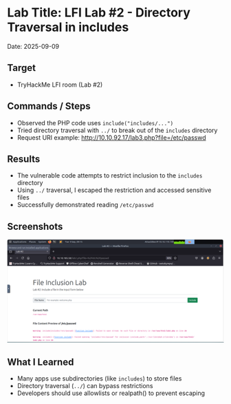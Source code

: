﻿# Lab Title: LFI Lab #2 - Directory Traversal in includes
Date: 2025-09-09

## Target
- TryHackMe LFI room (Lab #2)

## Commands / Steps 
- Observed the PHP code uses `include("includes/...")`
- Tried directory traversal with `../` to break out of the `includes` directory
- Request URI example:
http://10.10.92.17/lab3.php?file=/etc/passwd

## Results
- The vulnerable code attempts to restrict inclusion to the `includes` directory
- Using `../` traversal, I escaped the restriction and accessed sensitive files
- Successfully demonstrated reading `/etc/passwd`

## Screenshots
![Lab2 Exploit Output](../screenshots/2025-09-09-lfi-lab2-lab.png)

## What I Learned
- Many apps use subdirectories (like `includes`) to store files
- Directory traversal (`../`) can bypass restrictions
- Developers should use allowlists or realpath() to prevent escaping
